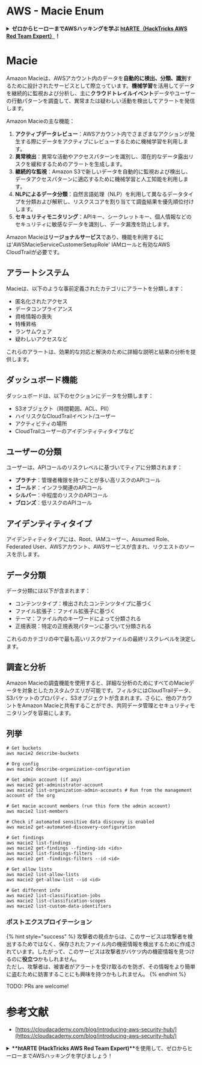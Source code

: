 # AWS - Macie Enum

<details>

<summary><strong>ゼロからヒーローまでAWSハッキングを学ぶ</strong> <a href="https://training.hacktricks.xyz/courses/arte"><strong>htARTE（HackTricks AWS Red Team Expert）</strong></a><strong>！</strong></summary>

HackTricksをサポートする他の方法：

* **HackTricksで企業を宣伝したい**または**HackTricksをPDFでダウンロードしたい**場合は、[**SUBSCRIPTION PLANS**](https://github.com/sponsors/carlospolop)をチェックしてください！
* [**公式PEASS＆HackTricksグッズ**](https://peass.creator-spring.com)を入手する
* [**The PEASS Family**](https://opensea.io/collection/the-peass-family)を発見し、独占的な[**NFTs**](https://opensea.io/collection/the-peass-family)のコレクションを見つける
* **💬 [Discordグループ](https://discord.gg/hRep4RUj7f)**に参加するか、[telegramグループ](https://t.me/peass)に参加するか、**Twitter** 🐦 [**@hacktricks_live**](https://twitter.com/hacktricks_live)をフォローする
* **HackTricks**および**HackTricks Cloud**のgithubリポジトリにPRを提出して、あなたのハッキングテクニックを共有する

</details>

# Macie

Amazon Macieは、AWSアカウント内のデータを**自動的に検出、分類、識別**するために設計されたサービスとして際立っています。**機械学習**を活用してデータを継続的に監視および分析し、主に**クラウドトレイルイベント**データやユーザーの行動パターンを調査して、異常または疑わしい活動を検出してアラートを発信します。

Amazon Macieの主な機能：

1. **アクティブデータレビュー**：AWSアカウント内でさまざまなアクションが発生する際にデータをアクティブにレビューするために機械学習を利用します。
2. **異常検出**：異常な活動やアクセスパターンを識別し、潜在的なデータ露出リスクを緩和するためのアラートを生成します。
3. **継続的な監視**：Amazon S3で新しいデータを自動的に監視および検出し、データアクセスパターンに適応するために機械学習と人工知能を利用します。
4. **NLPによるデータ分類**：自然言語処理（NLP）を利用して異なるデータタイプを分類および解釈し、リスクスコアを割り当てて調査結果を優先順位付けします。
5. **セキュリティモニタリング**：APIキー、シークレットキー、個人情報などのセキュリティに敏感なデータを識別し、データ漏洩を防止します。

Amazon Macieは**リージョナルサービス**であり、機能を利用するには'AWSMacieServiceCustomerSetupRole' IAMロールと有効なAWS CloudTrailが必要です。

## アラートシステム

Macieは、以下のような事前定義されたカテゴリにアラートを分類します：

- 匿名化されたアクセス
- データコンプライアンス
- 資格情報の喪失
- 特権昇格
- ランサムウェア
- 疑わしいアクセスなど

これらのアラートは、効果的な対応と解決のために詳細な説明と結果の分析を提供します。

## ダッシュボード機能

ダッシュボードは、以下のセクションにデータを分類します：

- S3オブジェクト（時間範囲、ACL、PII）
- ハイリスクなCloudTrailイベント/ユーザー
- アクティビティの場所
- CloudTrailユーザーのアイデンティティタイプなど

## ユーザーの分類

ユーザーは、APIコールのリスクレベルに基づいてティアに分類されます：

- **プラチナ**：管理者権限を持つことが多い高リスクのAPIコール
- **ゴールド**：インフラ関連のAPIコール
- **シルバー**：中程度のリスクのAPIコール
- **ブロンズ**：低リスクのAPIコール

## アイデンティティタイプ

アイデンティティタイプには、Root、IAMユーザー、Assumed Role、Federated User、AWSアカウント、AWSサービスが含まれ、リクエストのソースを示します。

## データ分類

データ分類には以下が含まれます：

- コンテンツタイプ：検出されたコンテンツタイプに基づく
- ファイル拡張子：ファイル拡張子に基づく
- テーマ：ファイル内のキーワードによって分類される
- 正規表現：特定の正規表現パターンに基づいて分類される

これらのカテゴリの中で最も高いリスクがファイルの最終リスクレベルを決定します。

## 調査と分析

Amazon Macieの調査機能を使用すると、詳細な分析のためにすべてのMacieデータを対象としたカスタムクエリが可能です。フィルタにはCloudTrailデータ、S3バケットのプロパティ、S3オブジェクトが含まれます。さらに、他のアカウントをAmazon Macieと共有することができ、共同データ管理とセキュリティモニタリングを容易にします。


## 列挙
```
# Get buckets
aws macie2 describe-buckets

# Org config
aws macie2 describe-organization-configuration

# Get admin account (if any)
aws macie2 get-administrator-account
aws macie2 list-organization-admin-accounts # Run from the management account of the org

# Get macie account members (run this form the admin account)
aws macie2 list-members

# Check if automated sensitive data discovey is enabled
aws macie2 get-automated-discovery-configuration

# Get findings
aws macie2 list-findings
aws macie2 get-findings --finding-ids <ids>
aws macie2 list-findings-filters
aws macie2 get -findings-filters --id <id>

# Get allow lists
aws macie2 list-allow-lists
aws macie2 get-allow-list --id <id>

# Get different info
aws macie2 list-classification-jobs
aws macie2 list-classification-scopes
aws macie2 list-custom-data-identifiers
```
### ポストエクスプロイテーション

{% hint style="success" %}
攻撃者の視点からは、このサービスは攻撃者を検出するためではなく、保存されたファイル内の機密情報を検出するために作成されています。したがって、このサービスは攻撃者がバケツ内の機密情報を見つけるのに**役立つ**かもしれません。\
ただし、攻撃者は、被害者がアラートを受け取るのを防ぎ、その情報をより簡単に盗むために妨害することにも興味を持つかもしれません。
{% endhint %}

TODO: PRs are welcome!

# 参考文献
* [https://cloudacademy.com/blog/introducing-aws-security-hub/](https://cloudacademy.com/blog/introducing-aws-security-hub/)

<details>

<summary><strong>**htARTE (HackTricks AWS Red Team Expert)**</strong>を使用して、ゼロからヒーローまでAWSハッキングを学びましょう！</summary>

HackTricksをサポートする他の方法:

* **HackTricksで企業を宣伝したい**、または**HackTricksをPDFでダウンロードしたい**場合は、[**SUBSCRIPTION PLANS**](https://github.com/sponsors/carlospolop)をチェックしてください！
* [**公式PEASS＆HackTricksスウォッグ**](https://peass.creator-spring.com)を入手する
* [**The PEASS Family**](https://opensea.io/collection/the-peass-family)を発見し、独占的な[**NFTs**](https://opensea.io/collection/the-peass-family)のコレクションを見つける
* **💬 [Discordグループ](https://discord.gg/hRep4RUj7f)**に参加するか、[telegramグループ](https://t.me/peass)に参加するか、**Twitter** 🐦 [**@hacktricks_live**](https://twitter.com/hacktricks_live)をフォローする
* **HackTricks**と[**HackTricks Cloud**](https://github.com/carlospolop/hacktricks-cloud)のGitHubリポジトリにPRを提出して、あなたのハッキングトリックを共有する

</details>
